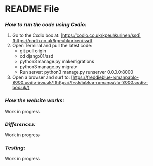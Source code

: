 # README File

### _How to run the code using Codio:_

1. Go to the Codio box at: [https://codio.co.uk/kpeuhkurinen/ssd](https://codio.co.uk/kpeuhkurinen/ssd)
2. Open Terminal and pull the latest code:
   - git pull origin
   - cd django01/ssd
   - python3 manage.py makemigrations
   - python3 manage.py migrate
   - Run server: python3 manage.py runserver 0.0.0.0:8000
3. Open a browser and surf to: [https://freddieblue-romanpablo-8000.codio-box.uk/](https://freddieblue-romanpablo-8000.codio-box.uk/)

### _How the website works:_

Work in progress

### _Differences:_

Work in progress

### _Testing:_

Work in progress
